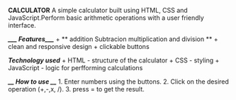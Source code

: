  __CALCULATOR__
   A simple calculator built using HTML, CSS and JavaScript.Perform basic arithmetic operations with a user friendly interface.

***___ Features___*** 
    + ** addition Subtracion multiplication and division **
    + clean and responsive design
    + clickable buttons
    
***__Technology used__***
    +  HTML - structure of the calculator
    +  CSS  - styling
    + JavaScript  - logic for perfforming calculations

***__  How to use __***
    1. Enter numbers using the buttons.
    2. Click on the desired operation (+,-,x, /).
    3. press = to get the result.
    
